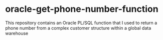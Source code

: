 # oracle-get-phone-number-function
This repository contains an Oracle PL/SQL function that I used to return a phone number from a complex customer structure within a global data warehouse
